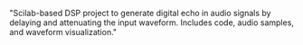 "Scilab-based DSP project to generate digital echo in audio signals by delaying and attenuating the input waveform. Includes code, audio samples, and waveform visualization."
